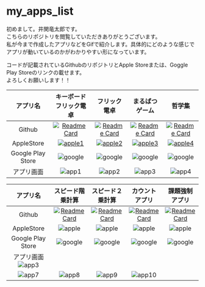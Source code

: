 # my_apps_list



初めまして。井関竜太郎です。  
こちらのリポジトリを閲覧していただきありがとうございます。  
私が今まで作成したアプリなどをGifで紹介します。具体的にどのような感じでアプリが動いているのかがわかりやすい形になっています。

コードが記載されているGithubのリポジトリとApple Storeまたは、Goggle Play Storeのリンクの載せます。  
よろしくお願いします！！


|アプリ名|キーボードフリック電卓|フリック電卓|まるばつゲーム|哲学集|
|:--:|:--:|:--:|:--:|:--:|
|Github|[![Readme Card](https://github-readme-stats.vercel.app/api/pin/?username=iseruuuuu&repo=flick_keybord_calacreate)](https://github.com/iseruuuuu/flick_keybord_calacreate)|[![Readme Card](https://github-readme-stats.vercel.app/api/pin/?username=iseruuuuu&repo=flick_calculator)](https://github.com/iseruuuuu/flick_calculator)|[![Readme Card](https://github-readme-stats.vercel.app/api/pin/?username=iseruuuuu&repo=marubatu_app)](https://github.com/iseruuuuu/marubatu_app)|[![Readme Card](https://github-readme-stats.vercel.app/api/pin/?username=iseruuuuu&repo=flick_calculator)](https://github.com/iseruuuuu/flick_calculator)|
|AppleStore|[![apple1](https://user-images.githubusercontent.com/67954894/129123221-4ea7ee71-9a5e-4131-a080-c7e57f211264.png)](https://apps.apple.com/jp/app/%E3%82%AD%E3%83%BC%E3%83%9C%E3%83%BC%E3%83%89%E3%83%95%E3%83%AA%E3%83%83%E3%82%AF%E9%9B%BB%E5%8D%93/id1568852472)|[![apple2](https://user-images.githubusercontent.com/67954894/129123221-4ea7ee71-9a5e-4131-a080-c7e57f211264.png)](https://apps.apple.com/jp/app/%E3%83%95%E3%83%AA%E3%83%83%E3%82%AF%E9%9B%BB%E5%8D%93/id1565719589)|[![apple3](https://user-images.githubusercontent.com/67954894/129123221-4ea7ee71-9a5e-4131-a080-c7e57f211264.png)](https://apps.apple.com/jp/app/4-4%E3%81%BE%E3%82%8B%E3%81%B0%E3%81%A4/id1574027882)|[![apple4](https://user-images.githubusercontent.com/67954894/129123221-4ea7ee71-9a5e-4131-a080-c7e57f211264.png)](https://apps.apple.com/jp/app/%E5%93%B2%E5%AD%A6%E8%80%85%E5%90%8D%E8%A8%80%E9%9B%86/id1565932955)|
|Google Play Store|![google](https://user-images.githubusercontent.com/67954894/129123226-aa13ce09-a0b0-4da2-a7a6-83f897ad9919.jpeg)|![google](https://user-images.githubusercontent.com/67954894/129123226-aa13ce09-a0b0-4da2-a7a6-83f897ad9919.jpeg)|![google](https://user-images.githubusercontent.com/67954894/129123226-aa13ce09-a0b0-4da2-a7a6-83f897ad9919.jpeg)|![google](https://user-images.githubusercontent.com/67954894/129123226-aa13ce09-a0b0-4da2-a7a6-83f897ad9919.jpeg)|
|アプリ画面|![app1](https://user-images.githubusercontent.com/67954894/129128956-9b395b75-d63f-442c-847f-483af9b33b97.gif)|![app2](https://user-images.githubusercontent.com/67954894/129128798-33537503-e790-4a98-80a6-6f23e1084ad5.gif)|![app3](https://user-images.githubusercontent.com/67954894/129128865-f632741c-d403-4049-b63d-69f434282ed0.gif)|![app4](https://user-images.githubusercontent.com/67954894/129128822-3b08c895-5e18-4b2b-a10e-99955e4f6e71.gif)|










|アプリ名|スピード階乗計算|スピード２乗計算|カウントアプリ|課題強制アプリ|
|:--:|:--:|:--:|:--:|:--:|
|Github|[![Readme Card](https://github-readme-stats.vercel.app/api/pin/?username=iseruuuuu&repo=flick_keybord_calacreate)](https://github.com/iseruuuuu/flick_keybord_calacreate)|[![Readme Card](https://github-readme-stats.vercel.app/api/pin/?username=iseruuuuu&repo=flick_calculator)](https://github.com/iseruuuuu/flick_calculator)|[![Readme Card](https://github-readme-stats.vercel.app/api/pin/?username=iseruuuuu&repo=marubatu_app)](https://github.com/iseruuuuu/marubatu_app)|[![Readme Card](https://github-readme-stats.vercel.app/api/pin/?username=iseruuuuu&repo=marubatu_app)](https://github.com/iseruuuuu/marubatu_app)|
|AppleStore|![apple](https://user-images.githubusercontent.com/67954894/129123221-4ea7ee71-9a5e-4131-a080-c7e57f211264.png)|![apple](https://user-images.githubusercontent.com/67954894/129123221-4ea7ee71-9a5e-4131-a080-c7e57f211264.png)|![apple](https://user-images.githubusercontent.com/67954894/129123221-4ea7ee71-9a5e-4131-a080-c7e57f211264.png)|![apple](https://user-images.githubusercontent.com/67954894/129123221-4ea7ee71-9a5e-4131-a080-c7e57f211264.png)|
|Google Play Store|![google](https://user-images.githubusercontent.com/67954894/129123226-aa13ce09-a0b0-4da2-a7a6-83f897ad9919.jpeg)|![google](https://user-images.githubusercontent.com/67954894/129123226-aa13ce09-a0b0-4da2-a7a6-83f897ad9919.jpeg)|![google](https://user-images.githubusercontent.com/67954894/129123226-aa13ce09-a0b0-4da2-a7a6-83f897ad9919.jpeg)|![google](https://user-images.githubusercontent.com/67954894/129123226-aa13ce09-a0b0-4da2-a7a6-83f897ad9919.jpeg)|
|アプリ画面![app3](https://user-images.githubusercontent.com/67954894/129128812-bafe4132-d2c4-4da0-ae7d-3c22e09bc906.gif)
|![app7](https://user-images.githubusercontent.com/67954894/129119342-e90749e0-b4c3-47c3-a832-046c953641fa.gif)|![app8](https://user-images.githubusercontent.com/67954894/129119344-2b868c7f-7110-468d-a7cd-c71ff75cbade.gif)|![app9](https://user-images.githubusercontent.com/67954894/129119345-3914aa11-4ce3-4633-99ba-0017d1a0482a.gif)|![app10](https://user-images.githubusercontent.com/67954894/129119351-dd0944ae-34ed-4e82-895d-6a3e9681bd3f.gif)|





